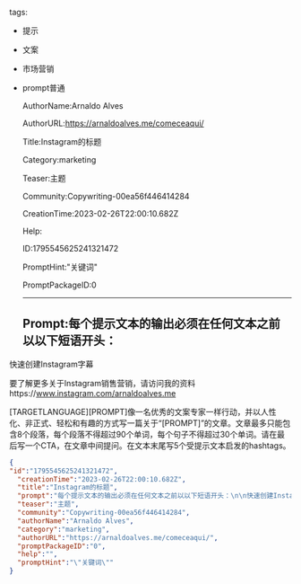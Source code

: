   tags: 
- 提示
- 文案
- 市场营销
- prompt普通

  AuthorName:Arnaldo Alves

  AuthorURL:https://arnaldoalves.me/comeceaqui/

  Title:Instagram的标题

  Category:marketing

  Teaser:主题

  Community:Copywriting-00ea56f446414284

  CreationTime:2023-02-26T22:00:10.682Z

  Help:

  ID:1795545625241321472

  PromptHint:"关键词"

  PromptPackageID:0

  ---

  ## Prompt:每个提示文本的输出必须在任何文本之前以以下短语开头：

快速创建Instagram字幕

要了解更多关于Instagram销售营销，请访问我的资料https://www.instagram.com/arnaldoalves.me

[TARGETLANGUAGE][PROMPT]像一名优秀的文案专家一样行动，并以人性化、非正式、轻松和有趣的方式写一篇关于“[PROMPT]”的文章。文章最多只能包含8个段落，每个段落不得超过90个单词，每个句子不得超过30个单词。请在最后写一个CTA，在文章中间提问。在文本末尾写5个受提示文本启发的hashtags。

  ```json
  {
  "id":"1795545625241321472",
    "creationTime":"2023-02-26T22:00:10.682Z",
    "title":"Instagram的标题",
    "prompt":"每个提示文本的输出必须在任何文本之前以以下短语开头：\n\n快速创建Instagram字幕\n\n要了解更多关于Instagram销售营销，请访问我的资料https://www.instagram.com/arnaldoalves.me\n\n[TARGETLANGUAGE][PROMPT]像一名优秀的文案专家一样行动，并以人性化、非正式、轻松和有趣的方式写一篇关于“[PROMPT]”的文章。文章最多只能包含8个段落，每个段落不得超过90个单词，每个句子不得超过30个单词。请在最后写一个CTA，在文章中间提问。在文本末尾写5个受提示文本启发的hashtags。",
    "teaser":"主题",
    "community":"Copywriting-00ea56f446414284",
    "authorName":"Arnaldo Alves",
    "category":"marketing",
    "authorURL":"https://arnaldoalves.me/comeceaqui/",
    "promptPackageID":"0",
    "help":"",
    "promptHint":"\"关键词\""
  }
  ```
